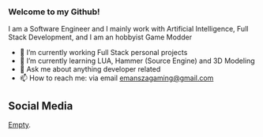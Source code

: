 ### Welcome to my Github!
I am a Software Engineer and I mainly work with Artificial Intelligence, Full Stack Development, and I am an hobbyist Game Modder

- 🔭 I’m currently working Full Stack personal projects
- 🌱 I’m currently learning LUA, Hammer (Source Engine) and 3D Modeling
- 💬 Ask me about anything developer related
- 📫 How to reach me: via email emanszagaming@gmail.com

## Social Media
[Empty](https://github.com/EmanSza).
